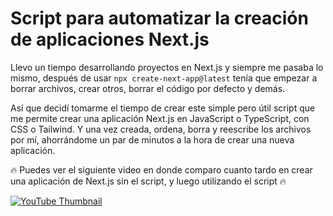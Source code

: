 # Script para automatizar la creación de aplicaciones Next.js

Llevo un tiempo desarrollando proyectos en Next.js y siempre me pasaba lo mismo, después de usar `npx create-next-app@latest` tenía que empezar a borrar archivos, crear otros, borrar el código por defecto y demás.

Así que decidí tomarme el tiempo de crear este simple pero útil script que me permite crear una aplicación Next.js en JavaScript o TypeScript, con CSS o Tailwind. Y una vez creada, ordena, borra y reescribe los archivos por mí, ahorrándome un par de minutos a la hora de crear una nueva aplicación.

🔥 Puedes ver el siguiente video en donde comparo cuanto tardo en crear una aplicación de Next.js sin el script, y luego utilizando el script 🔥 

[![YouTube Thumbnail](https://i.imgur.com/GHxvSNm.png)](https://www.youtube.com/watch?v=GLCCBqlCoXE&ab_channel=GoorezyDev)
